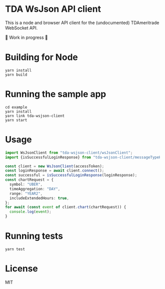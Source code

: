 # TDA WsJson API client

This is a node and browser API client for the (undocumented) TDAmeritrade WebSocket API.

🚧 Work in progress 🚧

# Building for Node

```
yarn install
yarn build
```

# Running the sample app

```
cd example
yarn install
yarn link tda-wsjson-client
yarn start
```

# Usage

```typescript
import WsJsonClient from "tda-wsjson-client/wsJsonClient";
import {isSuccessfulLoginResponse} from "tda-wsjson-client/messageTypeHelpers";

const client = new WsJsonClient(accessToken);
const loginResponse = await client.connect();
const successful = isSuccessfulLoginResponse(loginResponse);
const chartRequest = {
  symbol: "UBER",
  timeAggregation: "DAY",
  range: "YEAR2",
  includeExtendedHours: true,
};
for await (const event of client.chart(chartRequest)) {
  console.log(event);
}
```

# Running tests

`yarn test`

# License

MIT
